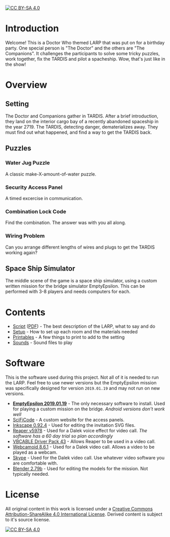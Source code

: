 [![CC BY-SA 4.0][cc-by-sa-shield]][cc-by-sa]
# Introduction

Welcome! This is a Doctor Who themed LARP that was put on for a birthday party. One special person is "The Doctor" and the others are "The Companions". It challenges the participants to solve some tricky puzzles, work together, fix the TARDIS and pilot a spacheship. Wow, that's just like in the show!

# Overview
## Setting
The Doctor and Companions gather in TARDIS. After a brief introduction, they land on the interior cargo bay of a recently abandoned spaceship in the year 2719. The TARDIS, detecting danger, dematerializes away. They must find out what happened, and find a way to get the TARDIS back.

## Puzzles
### Water Jug Puzzle
A classic make-X-amount-of-water puzzle.

### Security Access Panel
A timed excercise in communication.

### Combination Lock Code
Find the combination. The answer was with you all along.

### Wiring Problem
Can you arrange different lengths of wires and plugs to get the TARDIS working again?

## Space Ship Simulator
The middle scene of the game is a space ship simulator, using a custom written mission for the bridge simulator EmptyEpsilon. This can be performed with 3-8 players and needs computers for each. 

# Contents
* [Script](SCRIPT.md) ([PDF](Script.pdf)) - The best description of the LARP, what to say and do
* [Setup](SETUP.md) - How to set up each room and the materials needed
* [Printables](Printables.pdf) - A few things to print to add to the setting
* [Sounds](Sounds) - Sound files to play

# Software
This is the software used during this project. Not all of it is needed to run the LARP. Feel free to use newer versions but the EmptyEpsilon mission was specifically designed for version `2019.01.19` and may not run on new versions.

* **[EmptyEpsilon 2019.01.19](https://github.com/daid/EmptyEpsilon/releases/download/EE-2019.11.01/Win32_EmptyEpsilon_EE-2019.11.01.zip)** - The only necessary software to install. Used for playing a custom mission on the bridge. *Android versions don't work well*
* [SciFiCode](https://github.com/matthewmmorrow/SciFiCode) - A custom website for the access panels.
* [Inkscape 0.92.4](https://inkscape.org/release/0.92.4/windows/) - Used for editing the invitation SVG files.
* [Reaper v5978](https://www.reaper.fm/download.php) - Used for a Dalek voice effect for video call. *The software has a 60 day trial so plan accordingly*
* [VBCABLE Driver Pack 43](https://download.vb-audio.com/Download_CABLE/VBCABLE_Driver_Pack43.zip) - Allows Reaper to be used in a video call.
* [Webcamoid 8.6.1](https://webcamoid.github.io/#downloads) - Used for a Dalek video call. Allows a video to be played as a webcam.
* [Skype](https://www.skype.com/en/get-skype/) - Used for the Dalek video call. Use whatever video software you are comfortable with.
* [Blender 2.79b](https://www.blender.org/download/releases/2-79/) - Used for editing the models for the mission. Not typically needed.


# License
All original content in this work is licensed under a
[Creative Commons Attribution-ShareAlike 4.0 International License][cc-by-sa]. Derived content is subject to it's source license.

[![CC BY-SA 4.0][cc-by-sa-image]][cc-by-sa]

[cc-by-sa]: http://creativecommons.org/licenses/by-sa/4.0/
[cc-by-sa-image]: https://licensebuttons.net/l/by-sa/4.0/88x31.png
[cc-by-sa-shield]: https://img.shields.io/badge/License-CC%20BY--SA%204.0-lightgrey.svg
